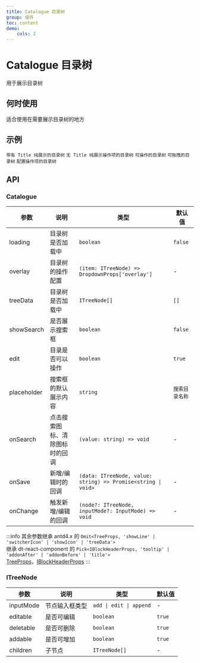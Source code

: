 ```yaml
---
title: Catalogue 目录树
group: 组件
toc: content
demo:
    cols: 2
---
```


# Catalogue 目录树

用于展示目录树

## 何时使用

适合使用在需要展示目录树的地方

## 示例

<code src="./demos/basic.tsx">带有 Title 纯展示的目录树</code>
<code src="./demos/simple.tsx">无 Title 纯展示操作项的目录树</code>
<code src="./demos/operator.tsx">可操作的目录树</code>
<code src="./demos/drag.tsx">可拖拽的目录树</code>
<code src="./demos/config.tsx">配置操作项的目录树</code>

## API

### Catalogue

| 参数        | 说明                           | 类型                                                          | 默认值         |
| ----------- | ------------------------------ | ------------------------------------------------------------- | -------------- |
| loading     | 目录树是否加载中               | `boolean`                                                     | `false`        |
| overlay     | 目录树的操作配置               | `(item: ITreeNode) => DropdownProps['overlay']`               | -              |
| treeData    | 目录树是否加载中               | `ITreeNode[]`                                                 | `[]`           |
| showSearch  | 是否展示搜索框                 | `boolean`                                                     | `false`        |
| edit        | 目录是否可以操作               | `boolean`                                                     | `true`         |
| placeholder | 搜索框的默认展示内容           | `string`                                                      | `搜索目录名称` |
| onSearch    | 点击搜索图标、清除图标时的回调 | `(value: string) => void`                                     | -              |
| onSave      | 新增/编辑时的回调              | `(data: ITreeNode, value: string) => Promise<string \| void>` | -              |
| onChange    | 触发新增/编辑的回调            | `(node?: ITreeNode, inputMode?: InputMode) => void`           | -              |

:::info
其余参数继承 antd4.x 的 `Omit<TreeProps, 'showLine' | 'switcherIcon' | 'showIcon' | 'treeData'>`<br/>
继承 dt-react-component 的 `Pick<IBlockHeaderProps, 'tooltip' | 'addonAfter' | 'addonBefore' | 'title'>`<br/>
[TreeProps](https://ant.design/components/tree-cn#tree-props)，[IBlockHeaderProps](https://dtstack.github.io/dt-react-component/components/block-header#blockheader)
:::

### ITreeNode

| 参数      | 说明           | 类型                    | 默认值 |
| --------- | -------------- | ----------------------- | ------ |
| inputMode | 节点输入框类型 | `add \| edit \| append` | -      |
| editable  | 是否可编辑     | `boolean`               | `true` |
| deletable | 是否可删除     | `boolean`               | `true` |
| addable   | 是否可增加     | `boolean`               | `true` |
| children  | 子节点         | `ITreeNode[]`           | -      |
